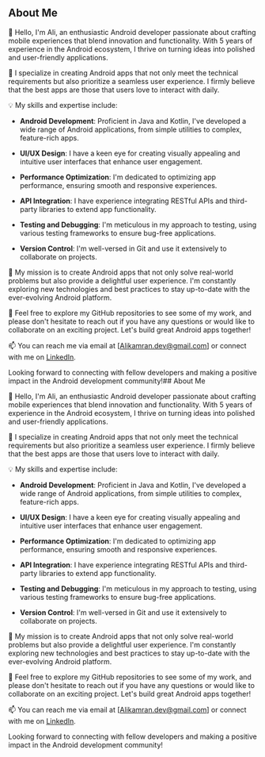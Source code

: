 ## About Me

👋 Hello, I'm Ali, an enthusiastic Android developer passionate about crafting mobile experiences that blend innovation and functionality. With 5 years of experience in the Android ecosystem, I thrive on turning ideas into polished and user-friendly applications.

🚀 I specialize in creating Android apps that not only meet the technical requirements but also prioritize a seamless user experience. I firmly believe that the best apps are those that users love to interact with daily.

💡 My skills and expertise include:

- **Android Development**: Proficient in Java and Kotlin, I've developed a wide range of Android applications, from simple utilities to complex, feature-rich apps.

- **UI/UX Design**: I have a keen eye for creating visually appealing and intuitive user interfaces that enhance user engagement.

- **Performance Optimization**: I'm dedicated to optimizing app performance, ensuring smooth and responsive experiences.

- **API Integration**: I have experience integrating RESTful APIs and third-party libraries to extend app functionality.

- **Testing and Debugging**: I'm meticulous in my approach to testing, using various testing frameworks to ensure bug-free applications.

- **Version Control**: I'm well-versed in Git and use it extensively to collaborate on projects.

🌟 My mission is to create Android apps that not only solve real-world problems but also provide a delightful user experience. I'm constantly exploring new technologies and best practices to stay up-to-date with the ever-evolving Android platform.

🔗 Feel free to explore my GitHub repositories to see some of my work, and please don't hesitate to reach out if you have any questions or would like to collaborate on an exciting project. Let's build great Android apps together!

📫 You can reach me via email at [Alikamran.dev@gmail.com] or connect with me on [LinkedIn](https://www.linkedin.com/in/yourprofile/).

Looking forward to connecting with fellow developers and making a positive impact in the Android development community!## About Me

👋 Hello, I'm Ali, an enthusiastic Android developer passionate about crafting mobile experiences that blend innovation and functionality. With 5 years of experience in the Android ecosystem, I thrive on turning ideas into polished and user-friendly applications.

🚀 I specialize in creating Android apps that not only meet the technical requirements but also prioritize a seamless user experience. I firmly believe that the best apps are those that users love to interact with daily.

💡 My skills and expertise include:

- **Android Development**: Proficient in Java and Kotlin, I've developed a wide range of Android applications, from simple utilities to complex, feature-rich apps.

- **UI/UX Design**: I have a keen eye for creating visually appealing and intuitive user interfaces that enhance user engagement.

- **Performance Optimization**: I'm dedicated to optimizing app performance, ensuring smooth and responsive experiences.

- **API Integration**: I have experience integrating RESTful APIs and third-party libraries to extend app functionality.

- **Testing and Debugging**: I'm meticulous in my approach to testing, using various testing frameworks to ensure bug-free applications.

- **Version Control**: I'm well-versed in Git and use it extensively to collaborate on projects.

🌟 My mission is to create Android apps that not only solve real-world problems but also provide a delightful user experience. I'm constantly exploring new technologies and best practices to stay up-to-date with the ever-evolving Android platform.

🔗 Feel free to explore my GitHub repositories to see some of my work, and please don't hesitate to reach out if you have any questions or would like to collaborate on an exciting project. Let's build great Android apps together!

📫 You can reach me via email at [Alikamran.dev@gmail.com] or connect with me on [LinkedIn](https://www.linkedin.com/in/ali-kamran/).

Looking forward to connecting with fellow developers and making a positive impact in the Android development community!

